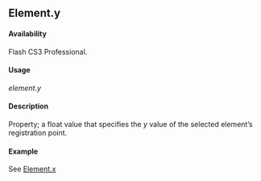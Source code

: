 ## Element.y

#### Availability

Flash CS3 Professional.

#### Usage

*element.y*

#### Description

Property; a float value that specifies the *y* value of the selected element’s registration point.

#### Example

See [Element.x](../Element_object/Element26.md)

